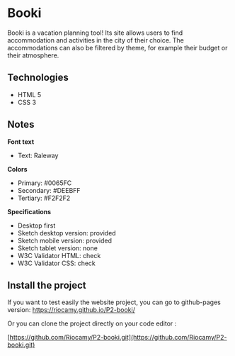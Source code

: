 # Booki

Booki is a vacation planning tool! Its site allows users to find accommodation and activities in the city of their choice. The accommodations can also be filtered by theme, for example their budget or their atmosphere.

## Technologies
- HTML 5
- CSS 3

## Notes

**Font text**

- Text: Raleway

**Colors**

- Primary: #0065FC
- Secondary: #DEEBFF
- Tertiary: #F2F2F2

**Specifications**

- Desktop first
- Sketch desktop version: provided
- Sketch mobile version: provided
- Sketch tablet version: none
- W3C Validator HTML: check
- W3C Validator CSS: check

## Install the project

If you want to test easily the website project, you can go to github-pages version: https://riocamy.github.io/P2-booki/

Or you can clone the project directly on your code editor :

[https://github.com/Riocamy/P2-booki.git](https://github.com/Riocamy/P2-booki.git)